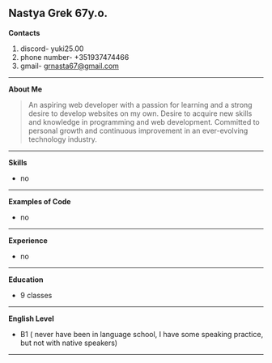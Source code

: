 **Nastya Grek 67y.o.**
---
 **Contacts**
1. discord- yuki25.00
2. phone number- \+351937474466
3. gmail- grnasta67@gmail.com
---
 **About Me**
>An aspiring web developer with a passion for learning and a strong desire to develop websites on my own. Desire to acquire new skills and knowledge in programming and web development. Committed to personal growth and continuous improvement in an ever-evolving technology industry.
---
**Skills** 
- no
---
**Examples of Code** 
- no
---
**Experience**
- no
---
**Education**
- 9 classes
---
**English Level** 
- B1 ( never have been in language school, I have some speaking practice, but not with native speakers)
----
